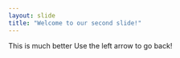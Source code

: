 ```yaml
---
layout: slide
title: "Welcome to our second slide!"
---
```

This is much better
Use the left arrow to go back!
